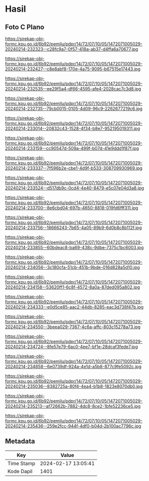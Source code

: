 # Hasil

## Foto C Plano

https://sirekap-obj-formc.kpu.go.id/6b92/pemilu/pdpr/14/72/07/10/05/1472071005029-20240214-232323--c28fc9a7-0f57-418a-ab37-d4ffa6a70677.jpg

https://sirekap-obj-formc.kpu.go.id/6b92/pemilu/pdpr/14/72/07/10/05/1472071005029-20240214-232427--c8e8abf8-170e-4a75-9095-b67515e17443.jpg

https://sirekap-obj-formc.kpu.go.id/6b92/pemilu/pdpr/14/72/07/10/05/1472071005029-20240214-232535--ee29f5a4-df66-4595-afe4-2028cac7c3d8.jpg

https://sirekap-obj-formc.kpu.go.id/6b92/pemilu/pdpr/14/72/07/10/05/1472071005029-20240214-232735--79cb0015-0105-4d09-96c9-2262677219c6.jpg

https://sirekap-obj-formc.kpu.go.id/6b92/pemilu/pdpr/14/72/07/10/05/1472071005029-20240214-233014--20832c43-1528-4f34-b8e7-952195019311.jpg

https://sirekap-obj-formc.kpu.go.id/6b92/pemilu/pdpr/14/72/07/10/05/1472071005029-20240214-233159--cc90547d-509a-499f-b07d-41e9ddd1f87f.jpg

https://sirekap-obj-formc.kpu.go.id/6b92/pemilu/pdpr/14/72/07/10/05/1472071005029-20240214-233337--7f596b2e-cbe1-4d9f-b533-308709930969.jpg

https://sirekap-obj-formc.kpu.go.id/6b92/pemilu/pdpr/14/72/07/10/05/1472071005029-20240214-233524--d517db9c-0cd4-4e40-8479-e5c07e04d3a8.jpg

https://sirekap-obj-formc.kpu.go.id/6b92/pemilu/pdpr/14/72/07/10/05/1472071005029-20240214-233700--8e6cbd04-697b-4650-8818-019fd6fff311.jpg

https://sirekap-obj-formc.kpu.go.id/6b92/pemilu/pdpr/14/72/07/10/05/1472071005029-20240214-233756--18666243-7b65-4a05-89b9-6d0b8c8b112f.jpg

https://sirekap-obj-formc.kpu.go.id/6b92/pemilu/pdpr/14/72/07/10/05/1472071005029-20240214-233855--60bdeac8-ba69-438c-9dbe-7375c1bc6003.jpg

https://sirekap-obj-formc.kpu.go.id/6b92/pemilu/pdpr/14/72/07/10/05/1472071005029-20240214-234056--3c180cfa-51cb-451b-9bde-016d828a5d10.jpg

https://sirekap-obj-formc.kpu.go.id/6b92/pemilu/pdpr/14/72/07/10/05/1472071005029-20240214-234158--53620ff1-6c8f-4572-8a0a-87ded095a802.jpg

https://sirekap-obj-formc.kpu.go.id/6b92/pemilu/pdpr/14/72/07/10/05/1472071005029-20240214-234333--e0d5ce85-aac2-44db-8285-eac3d738f47b.jpg

https://sirekap-obj-formc.kpu.go.id/6b92/pemilu/pdpr/14/72/07/10/05/1472071005029-20240214-234550--3beea029-7367-4c6a-affc-803c15278a73.jpg

https://sirekap-obj-formc.kpu.go.id/6b92/pemilu/pdpr/14/72/07/10/05/1472071005029-20240214-234724--8fe57e79-6ac0-4ee7-bf1e-28dcaf3fede7.jpg

https://sirekap-obj-formc.kpu.go.id/6b92/pemilu/pdpr/14/72/07/10/05/1472071005029-20240214-234858--6e0739df-924a-4e1d-a5b8-877c9fe5092c.jpg

https://sirekap-obj-formc.kpu.go.id/6b92/pemilu/pdpr/14/72/07/10/05/1472071005029-20240214-235036--8382725a-80f4-4ea4-b1b8-1823e8070db0.jpg

https://sirekap-obj-formc.kpu.go.id/6b92/pemilu/pdpr/14/72/07/10/05/1472071005029-20240214-235213--af72662b-7882-4dc8-8ce2-1bfe52236ce5.jpg

https://sirekap-obj-formc.kpu.go.id/6b92/pemilu/pdpr/14/72/07/10/05/1472071005029-20240214-235436--259e2fcc-944f-4df0-b04d-2b100ac7796c.jpg


## Metadata

| Key        | Value               |
| ---------- | ------------------- |
| Time Stamp | 2024-02-17 13:05:41 |
| Kode Dapil | 1401                |



